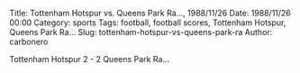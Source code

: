 Title: Tottenham Hotspur vs. Queens Park Ra…, 1988/11/26
Date: 1988/11/26 00:00
Category: sports
Tags: football, football scores, Tottenham Hotspur, Queens Park Ra…
Slug: tottenham-hotspur-vs-queens-park-ra
Author: carbonero


Tottenham Hotspur 2 - 2 Queens Park Ra…
